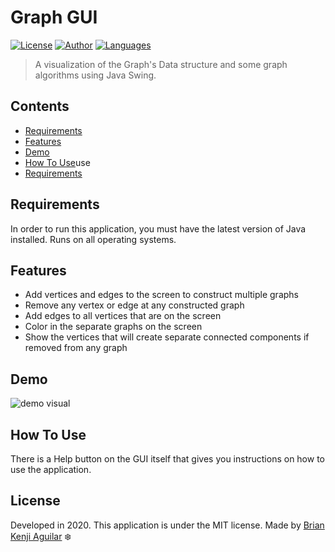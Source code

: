 # Graph GUI

[![License](https://img.shields.io/badge/license-MIT-blue?style=flat-square)](https://github.com/baguilar1998)
[![Author](https://img.shields.io/badge/author-baguilar1998-brightgreen?style=flat-square)](#)
[![Languages](https://img.shields.io/badge/languages-1-brightgreen?style=flat-square)](#)

> A visualization of the Graph's Data structure and some graph algorithms using Java Swing.

## Contents
* [Requirements](#Requirements)
* [Features](#Features)
* [Demo](#Demo)
* [How To Use](#How-To)use
* [Requirements](#Requirements)

## Requirements

In order to run this application, you must have the latest version of Java installed. Runs on all operating systems.

## Features
* Add vertices and edges to the screen to construct multiple graphs
* Remove any vertex or edge at any constructed graph
* Add edges to all vertices that are on the screen
* Color in the separate graphs on the screen
* Show the vertices that will create separate connected components if removed from any graph

## Demo
<img alt="demo visual" src="https://github.com/baguilar1998/CS313-Graph-GUI/demo.gif"/>

## How To Use
There is a Help button on the GUI itself that gives you instructions on how to use the application.

## License

Developed in 2020. This application is under the MIT license.
Made by [Brian Kenji Aguilar](https://github.com/baguilar1998) :snowflake: